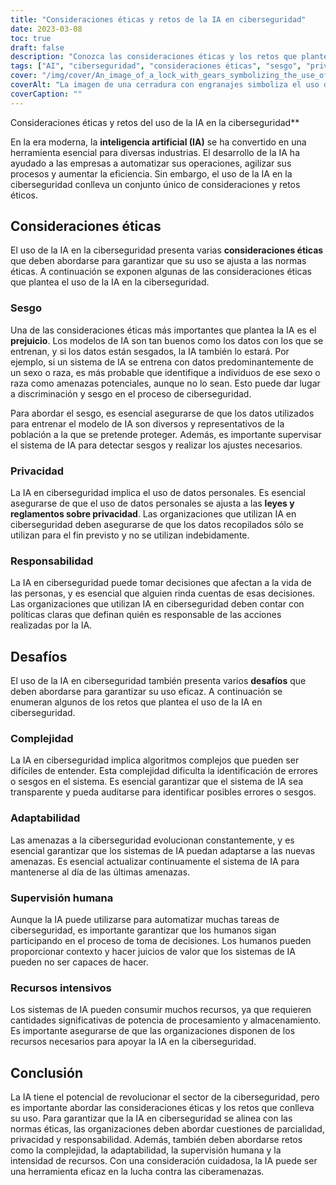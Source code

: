 ```yaml
---
title: "Consideraciones éticas y retos de la IA en ciberseguridad"
date: 2023-03-08
toc: true
draft: false
description: "Conozca las consideraciones éticas y los retos que plantea el uso de la IA en la ciberseguridad y cómo pueden abordarse para un uso eficaz."
tags: ["AI", "ciberseguridad", "consideraciones éticas", "sesgo", "privacidad", "rendición de cuentas", "complejidad", "adaptabilidad", "supervisión humana", "intensidad de recursos", "privacidad de los datos", "aprendizaje automático", "información sobre amenazas", "protección de datos", "tecnología", "automatización", "amenazas cibernéticas", "seguridad de la información", "cumplimiento de la normativa", "transformación digital"]
cover: "/img/cover/An_image_of_a_lock_with_gears_symbolizing_the_use_of_AI.png"
coverAlt: "La imagen de una cerradura con engranajes simboliza el uso de la IA en la ciberseguridad, mientras que una mano humana sostiene una llave para ilustrar la supervisión humana."
coverCaption: ""
---
```

 Consideraciones éticas y retos del uso de la IA en la ciberseguridad**

En la era moderna, la **inteligencia artificial (IA)** se ha convertido en una herramienta esencial para diversas industrias. El desarrollo de la IA ha ayudado a las empresas a automatizar sus operaciones, agilizar sus procesos y aumentar la eficiencia. Sin embargo, el uso de la IA en la ciberseguridad conlleva un conjunto único de consideraciones y retos éticos.

## Consideraciones éticas

El uso de la IA en la ciberseguridad presenta varias **consideraciones éticas** que deben abordarse para garantizar que su uso se ajusta a las normas éticas. A continuación se exponen algunas de las consideraciones éticas que plantea el uso de la IA en la ciberseguridad.

### Sesgo

Una de las consideraciones éticas más importantes que plantea la IA es el **prejuicio**. Los modelos de IA son tan buenos como los datos con los que se entrenan, y si los datos están sesgados, la IA también lo estará. Por ejemplo, si un sistema de IA se entrena con datos predominantemente de un sexo o raza, es más probable que identifique a individuos de ese sexo o raza como amenazas potenciales, aunque no lo sean. Esto puede dar lugar a discriminación y sesgo en el proceso de ciberseguridad.

Para abordar el sesgo, es esencial asegurarse de que los datos utilizados para entrenar el modelo de IA son diversos y representativos de la población a la que se pretende proteger. Además, es importante supervisar el sistema de IA para detectar sesgos y realizar los ajustes necesarios.

### Privacidad

La IA en ciberseguridad implica el uso de datos personales. Es esencial asegurarse de que el uso de datos personales se ajusta a las **leyes y reglamentos sobre privacidad**. Las organizaciones que utilizan IA en ciberseguridad deben asegurarse de que los datos recopilados sólo se utilizan para el fin previsto y no se utilizan indebidamente.

### Responsabilidad

La IA en ciberseguridad puede tomar decisiones que afectan a la vida de las personas, y es esencial que alguien rinda cuentas de esas decisiones. Las organizaciones que utilizan IA en ciberseguridad deben contar con políticas claras que definan quién es responsable de las acciones realizadas por la IA.

## Desafíos

El uso de la IA en ciberseguridad también presenta varios **desafíos** que deben abordarse para garantizar su uso eficaz. A continuación se enumeran algunos de los retos que plantea el uso de la IA en ciberseguridad.

### Complejidad

La IA en ciberseguridad implica algoritmos complejos que pueden ser difíciles de entender. Esta complejidad dificulta la identificación de errores o sesgos en el sistema. Es esencial garantizar que el sistema de IA sea transparente y pueda auditarse para identificar posibles errores o sesgos.

### Adaptabilidad

Las amenazas a la ciberseguridad evolucionan constantemente, y es esencial garantizar que los sistemas de IA puedan adaptarse a las nuevas amenazas. Es esencial actualizar continuamente el sistema de IA para mantenerse al día de las últimas amenazas.

### Supervisión humana

Aunque la IA puede utilizarse para automatizar muchas tareas de ciberseguridad, es importante garantizar que los humanos sigan participando en el proceso de toma de decisiones. Los humanos pueden proporcionar contexto y hacer juicios de valor que los sistemas de IA pueden no ser capaces de hacer.

### Recursos intensivos

Los sistemas de IA pueden consumir muchos recursos, ya que requieren cantidades significativas de potencia de procesamiento y almacenamiento. Es importante asegurarse de que las organizaciones disponen de los recursos necesarios para apoyar la IA en la ciberseguridad.

## Conclusión

La IA tiene el potencial de revolucionar el sector de la ciberseguridad, pero es importante abordar las consideraciones éticas y los retos que conlleva su uso. Para garantizar que la IA en ciberseguridad se alinea con las normas éticas, las organizaciones deben abordar cuestiones de parcialidad, privacidad y responsabilidad. Además, también deben abordarse retos como la complejidad, la adaptabilidad, la supervisión humana y la intensidad de recursos. Con una consideración cuidadosa, la IA puede ser una herramienta eficaz en la lucha contra las ciberamenazas.